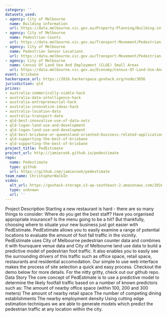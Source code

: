 ```yaml
---
category: ''
datasets_used:
- agency: City of Melbourne
  name: Building information
  url: https://data.melbourne.vic.gov.au/Property-Planning/Building-information/pmhb-s6pn
- agency: City of Melbourne
  name: Pedestrian Counts
  url: https://data.melbourne.vic.gov.au/Transport-Movement/Pedestrian-Counts/b2ak-trbp
- agency: City of Melbourne
  name: Pedestrian Sensor Locations
  url: https://data.melbourne.vic.gov.au/Transport-Movement/Pedestrian-Sensor-Locations/ygaw-6rzq
- agency: City of Melbourne
  name: Census Of Land Use And Employment (CLUE) Small Areas
  url: https://data.melbourne.vic.gov.au/Economy/Census-Of-Land-Use-And-Employment-CLUE-Small-Areas/gei8-3w86
event: brisbane
hackerspace_url: https://2016.hackerspace.govhack.org/node/3056
jurisdiction: qld
prizes:
- australia-commerically-viable-hack
- australia-data-intelligence-hack
- australia-entrepreneurial-hack
- australia-innovative-ideas-hack
- australia-location-data
- australia-transport-data
- qld-best-innovative-use-of-data-sets
- qld-logan-land-use-and-development
- qld-logan-land-use-and-development
- qld-best-brisbane-or-queensland-oriented-business-related-application
- qld-supporting-the-best-of-brisbane
- qld-supporting-the-best-of-brisbane
project_title: PedEstimate
project_url: http://jamiecook.github.io/pedestimate
repo:
  name: Pedestimate
  type: github
  url: https://github.com/jamiecook/pedestimate
team_name: ChristopherWalkIn
video:
  alt_url: https://govhack-storage.s3-ap-southeast-2.amazonaws.com/2016/PedEstimateDemo_1080p.mov
  type: unknown
  url: ''
---
```


Project Description
Starting a new restaurant is hard - there are so many things to consider:
Where do you get the best staff?
Have you organised appropriate insurance?
Is the menu going to be a hit?
But thankfully, choosing where to situate your new business just got easier with PedEstimate.
PedEstimate allows you to easily examine a range of potential locations to evaluate the amount of foot fall traffic in the vicinity. PedEstimate uses City of Melbourne pedestrian counter data and combines it with foursquare venue data and City of Melbourne land use data to build a predictive model of pedestrian foot traffic. It also enables you to easily see the surrounding drivers of this traffic such as office space, retail space, restaurants and residential accomodation.
Our simple to use web interface makes the process of site selection a quick and easy process. Checkout the demo below for more details.
For the nitty gritty, check out our github repo.​​​​​​​
Data Story
The core concept of PedEstimate is to use a predictive model to determine the likely footfall traffic based on a number of known predictors such as:
The amount of nearby office space (within 100, 200 and 300 meters)
The amount of nearby retail space
The number of competing dining establishments
The nearby employment density
Using cutting edge estimation techniques we are able to generate models which predict the pedestrian traffic at any location within the city.